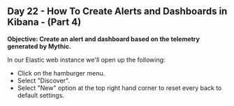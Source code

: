 ## Day 22 - How To Create Alerts and Dashboards in Kibana - (Part 4)
**Objective:  Create an alert and dashboard based on the telemetry generated by Mythic.**

In our Elastic web instance we'll open up the following:
- Click on the hamburger menu.
- Select "Discover".
- Select "New" option at the top right hand corner to reset every back to default settings.

